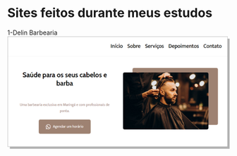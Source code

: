# Sites feitos durante meus estudos

1-Delin Barbearia
![](https://github.com/santos-glebson/sites/blob/main/1-delin-barbearia/assets/thumb-1.png)
